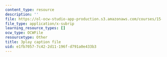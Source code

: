 ```yaml
---
content_type: resource
description: ''
file: https://ol-ocw-studio-app-production.s3.amazonaws.com/courses/15-390-new-enterprises-spring-2013/e1fb70577c422d11196fd791a0e433b3_NS0pxSF0Kmo.srt
file_type: application/x-subrip
learning_resource_types: []
ocw_type: OCWFile
resourcetype: Other
title: 3play caption file
uid: e1fb7057-7c42-2d11-196f-d791a0e433b3
---
```

